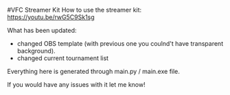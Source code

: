 #VFC Streamer Kit
How to use the streamer kit: https://youtu.be/rwG5C9Sk1sg

What has been updated:
- changed OBS template (with previous one you coulnd't have transparent background).
- changed current tournament list

Everything here is generated through main.py / main.exe file.

If you would have any issues with it let me know!

